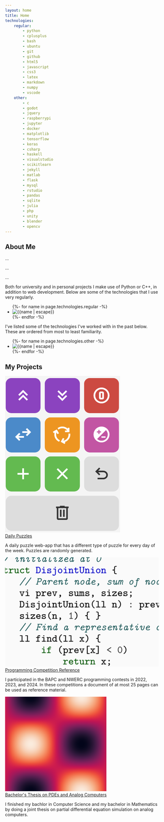 ```yaml
---
layout: home
title: Home
technologies:
    regular:
        - python
        - cplusplus
        - bash
        - ubuntu
        - git
        - github
        - html5
        - javascript
        - css3
        - latex
        - markdown
        - numpy
        - vscode
    other:
        - c
        - godot
        - jquery
        - raspberrypi
        - jupyter
        - docker
        - matplotlib
        - tensorflow
        - keras
        - csharp
        - haskell
        - visualstudio
        - scikitlearn
        - jekyll
        - matlab
        - flask
        - mysql
        - rstudio
        - pandas
        - sqlite
        - julia
        - php
        - unity
        - blender
        - opencv
---
```


## About Me

...

...

...

Both for university and in personal projects I make use of Python or C++, in addition to web development. Below are some of the technologies that I use very regularly.
<ul class="icon-listing">
    {%- for name in page.technologies.regular -%}
        <li><img src="https://cdn.jsdelivr.net/gh/devicons/devicon@latest/icons/{{name | escape}}/{{name | escpae}}-original.svg" title="{{name | escape}}"></li>
    {%- endfor -%}
</ul>
I've listed some of the technologies I've worked with in the past below. These are ordered from most to least familiarity.
<ul class="icon-listing">
    {%- for name in page.technologies.other -%}
        <li><img src="https://cdn.jsdelivr.net/gh/devicons/devicon@latest/icons/{{name | escape}}/{{name | escpae}}-original.svg" title="{{name | escape}}"></li>
    {%- endfor -%}
</ul>

## My Projects

<div class="image-card">
    <div class="image-card-image">
        <img src="assets/img/daily-puzzle.png">
    </div>
    <div class="image-card-text">
        <a class="image-card-title" href="https://dirckvdende.github.io/daily-puzzle/">Daily Puzzles</a>
        <p>A daily puzzle web-app that has a different type of puzzle for every day of the week. Puzzles are randomly generated.</p>
    </div>
</div>
<div class="image-card">
    <div class="image-card-image">
        <img src="assets/img/reference-doc.png">
    </div>
    <div class="image-card-text">
        <a class="image-card-title" href="https://github.com/dirckvdende/competition-reference/blob/main/reference.pdf">Programming Competition Reference</a>
        <p>I participated in the BAPC and NWERC programming contests in 2022, 2023, and 2024. In these competitions a document of at most 25 pages can be used as reference material.</p>
    </div>
</div>
<div class="image-card">
    <div class="image-card-image">
        <img src="assets/img/thesis-preview.png">
    </div>
    <div class="image-card-text">
        <a class="image-card-title" href="https://theses.liacs.nl/2706">Bachelor's Thesis on PDEs and Analog Computers</a>
        <p>I finished my bachlor in Computer Science and my bachelor in Mathematics by doing a joint thesis on partial differential equation simulation on analog computers.</p>
    </div>
</div>
